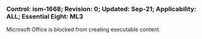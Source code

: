 ### Control: ism-1668; Revision: 0; Updated: Sep-21; Applicability: ALL; Essential Eight: ML3
<p>Microsoft Office is blocked from creating executable content.</p>